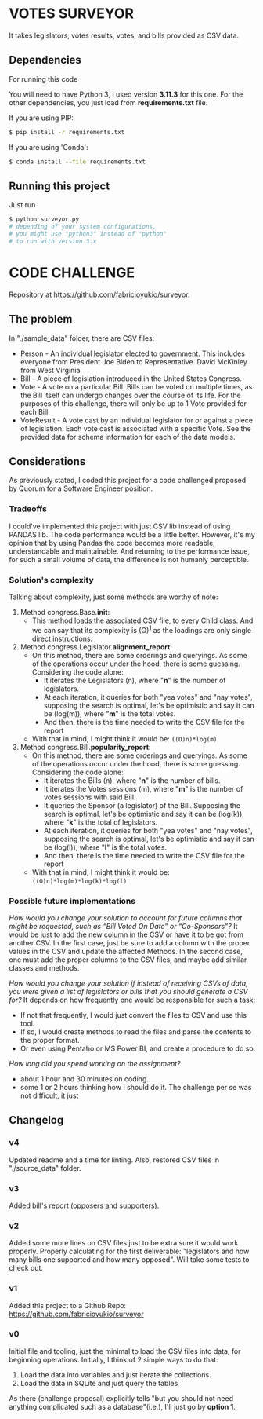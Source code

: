 # VOTES SURVEYOR

It takes legislators, votes results, votes, and bills provided as CSV data.



## Dependencies
For running this code

You will need to have Python 3, I used version **3.11.3** for this one.
For the other dependencies, you just load from **requirements.txt** file.

If you are using PIP:
```Bash
$ pip install -r requirements.txt
```
If you are using 'Conda':
```Bash
$ conda install --file requirements.txt
```
## Running this project
Just run
```Bash
$ python surveyor.py
# depending of your system configurations,
# you might use "python3" instead of "python"
# to run with version 3.x
```


# CODE CHALLENGE

Repository at https://github.com/fabricioyukio/surveyor.

## The problem
In "./sample_data" folder, there are CSV files:

- Person - An individual legislator elected to government. This includes everyone from President Joe Biden to Representative. David McKinley from West Virginia.
- Bill - A piece of legislation introduced in the United States Congress.
- Vote - A vote on a particular Bill. Bills can be voted on multiple times, as the Bill itself can undergo changes over the course of its life. For the purposes of this challenge, there will only be up to 1 Vote provided for each Bill.
- VoteResult - A vote cast by an individual legislator for or against a piece of legislation. Each vote cast is associated with a specific Vote.
See the provided data for schema information for each of the data models.


## Considerations

As previously stated, I coded this project for a code challenged proposed by Quorum for a Software Engineer position.

### Tradeoffs

I could've implemented this project with just CSV lib instead of using PANDAS lib.
The code performance would be a little better. However, it's my opinion that by using Pandas the code becomes more readable, understandable and maintainable.
And returning to the performance issue, for such a small volume of data, the difference is not humanly perceptible.

### Solution's complexity
Talking about complexity, just some methods are worthy of note:
1. Method congress.Base.**__init__**:
	* This method loads the associated CSV file, to every Child class. And we can say that its complexity is (O)<sup>1</sup> as the loadings are only single direct instructions.
2. Method congress.Legislator.**alignment_report**:
	* On this method, there are some orderings and queryings. As some of the operations occur under the hood,  there is some guessing. Considering the code alone:
		* It iterates the Legislators (n), where "**n**" is the number of legislators.
		* At each iteration, it queries for both "yea votes" and "nay votes", supposing the search is optimal, let's be optimistic and say it can be (log(m)), where "**m**" is the total votes.
		* And then, there is the time needed to write the CSV file for the report
	* With that in mind, I might think it would be: ```((O)n)*log(m)```
3. Method congress.Bill.**popularity_report**:
	* On this method, there are some orderings and queryings. As some of the operations occur under the hood,  there is some guessing. Considering the code alone:
		* It iterates the Bills (n), where "**n**" is the number of bills.
		* It iterates the Votes sessions (m), where "**m**" is the number of votes sessions with said Bill.
		* It queries the Sponsor (a legislator) of the Bill. Supposing the search is optimal, let's be optimistic and say it can be (log(k)), where "**k**" is the total of legislators.
		* At each iteration, it queries for both "yea votes" and "nay votes", supposing the search is optimal, let's be optimistic and say it can be (log(l)), where "**l**" is the total votes.
		* And then, there is the time needed to write the CSV file for the report
	* With that in mind, I might think it would be: ```((O)n)*log(m)*log(k)*log(l)```

### Possible future implementations
*How would you change your solution to account for future columns that might be requested, such as “Bill Voted On Date” or “Co-Sponsors”?*
It would be just to add the new column in the CSV or have it to be got from another CSV.
In the first case, just be sure to add a column with the proper values in the CSV and update the affected Methods.
In the second case, one must add the proper columns to the CSV files, and maybe add similar classes and methods.

*How would you change your solution if instead of receiving CSVs of data, you were given a list of legislators or bills that you should generate a CSV for?*
It depends on how frequently one would be responsible for such a task:
* If not that frequently, I would just convert the files to CSV and use this tool.
* If so, I would create methods to read the files and parse the contents to the proper format.
* Or even using Pentaho or MS Power BI, and create a procedure to do so.

*How long did you spend working on the assignment?*
* about 1 hour and 30 minutes on coding.
* some 1 or 2 hours thinking how I should do it. The challenge per se was not difficult, it just


## Changelog

### v4
Updated readme and a time for linting.
Also, restored CSV files in "./source_data" folder.

### v3
Added bill's report (opposers and supporters).

### v2
Added some more lines on CSV files just to be extra sure it would work properly.
Properly calculating for the first deliverable: "legislators and how many bills one supported and how many opposed". Will take some tests to check out.

### v1
Added this project to a Github Repo:
https://github.com/fabricioyukio/surveyor

### v0
Initial file and tooling, just the minimal to load the CSV files into data, for beginning operations.
Initially, I think of 2 simple ways to do that:
1. Load the data into variables and just iterate the collections.
2. Load the data in SQLite and just query the tables

As there (challenge proposal) explicitly tells "but you should not need anything complicated such as a database"(i.e.), I'll just go by **option 1**.
